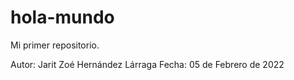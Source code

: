 # hola-mundo
Mi primer repositorio.

Autor: Jarit Zoé Hernández Lárraga
Fecha: 05 de Febrero de 2022

